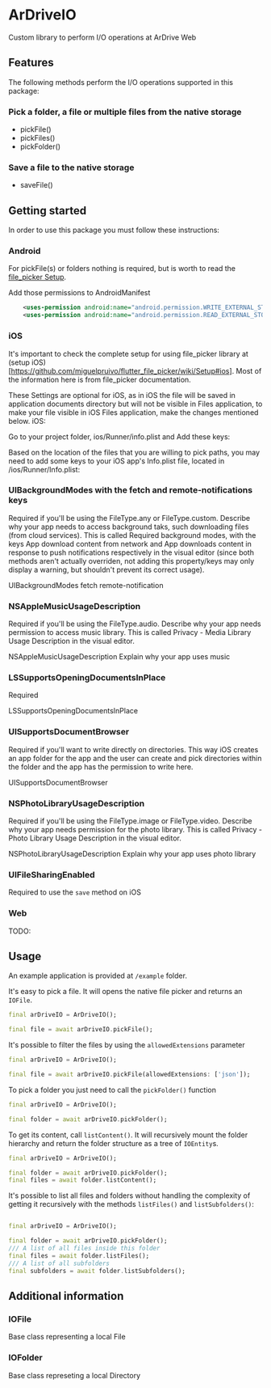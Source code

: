 
# ArDriveIO
Custom library to perform I/O operations at ArDrive Web
## Features
The following methods perform the I/O operations supported in this package:

### Pick a folder, a file or multiple files from the native storage
- pickFile() 
- pickFiles()
- pickFolder()

### Save a file to the native storage
- saveFile()

## Getting started
In order to use this package you must follow these instructions:

### Android
For pickFile(s) or folders nothing is required, but is worth to read the [file_picker Setup](https://github.com/miguelpruivo/flutter_file_picker/wiki/Setup#--android).

Add those permissions to AndroidManifest

```xml
    <uses-permission android:name="android.permission.WRITE_EXTERNAL_STORAGE"/>
    <uses-permission android:name="android.permission.READ_EXTERNAL_STORAGE"/>
```

### iOS
It's important to check the complete setup for using file_picker library at (setup iOS)[https://github.com/miguelpruivo/flutter_file_picker/wiki/Setup#ios]. Most of the information here is from file_picker documentation.

These Settings are optional for iOS, as in iOS the file will be saved in application documents directory but will not be visible in Files application, to make your file visible in iOS Files application, make the changes mentioned below.
iOS:

Go to your project folder, ios/Runner/info.plist and Add these keys:

Based on the location of the files that you are willing to pick paths, you may need to add some keys to your iOS app's Info.plist file, located in <project root>/ios/Runner/Info.plist:

### UIBackgroundModes with the fetch and remote-notifications keys
Required if you'll be using the FileType.any or FileType.custom. Describe why your app needs to access background taks, such downloading files (from cloud services). This is called Required background modes, with the keys App download content from network and App downloads content in response to push notifications respectively in the visual editor (since both methods aren't actually overriden, not adding this property/keys may only display a warning, but shouldn't prevent its correct usage).

<key>UIBackgroundModes</key>
<array>
   <string>fetch</string>
   <string>remote-notification</string>
</array>

### NSAppleMusicUsageDescription 
Required if you'll be using the FileType.audio. Describe why your app needs permission to access music library. This is called Privacy - Media Library Usage Description in the visual editor.

<key>NSAppleMusicUsageDescription</key>
<string>Explain why your app uses music</string>

### LSSupportsOpeningDocumentsInPlace 
Required 

<key>LSSupportsOpeningDocumentsInPlace</key>
<true/>

### UISupportsDocumentBrowser
Required if you'll want to write directly on directories. This way iOS creates an app folder for the app and the user can create and pick directories within the folder and the app has the permission to write here.

<key>UISupportsDocumentBrowser</key>
<true/>

### NSPhotoLibraryUsageDescription
Required if you'll be using the FileType.image or FileType.video. Describe why your app needs permission for the photo library. This is called Privacy - Photo Library Usage Description in the visual editor.

<key>NSPhotoLibraryUsageDescription</key>
<string>Explain why your app uses photo library</string>

### UIFileSharingEnabled
Required to use the `save` method on iOS

### Web
TODO:

## Usage
An example application is provided at `/example` folder.

It's easy to pick a file. It will opens the native file picker and returns an `IOFile`.

```dart
final arDriveIO = ArDriveIO();

final file = await arDriveIO.pickFile();
```

It's possible to filter the files by using the `allowedExtensions` parameter

```dart
final arDriveIO = ArDriveIO();

final file = await arDriveIO.pickFile(allowedExtensions: ['json']);
```

To pick a folder you just need to call the `pickFolder()` function 

```dart
final arDriveIO = ArDriveIO();

final folder = await arDriveIO.pickFolder();

```
To get its content, call `listContent()`. It will recursively mount the folder hierarchy and return the folder structure as a tree of `IOEntity`s.

```dart
final arDriveIO = ArDriveIO();

final folder = await arDriveIO.pickFolder();
final files = await folder.listContent();
```

It's possible to list all files and folders without handling the complexity of getting it recursively with the methods
`listFiles()` and `listSubfolders()`:
```dart

final arDriveIO = ArDriveIO();

final folder = await arDriveIO.pickFolder();
/// A list of all files inside this folder
final files = await folder.listFiles();
/// A list of all subfolders
final subfolders = await folder.listSubfolders();
```

## Additional information

### IOFile
Base class representing a local File

### IOFolder
Base class represeting a local Directory
